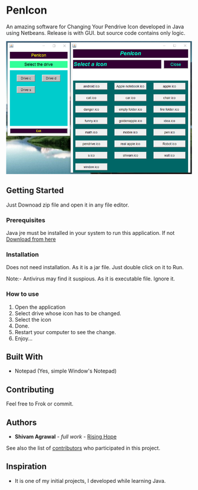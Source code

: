 # PenIcon
An amazing software for Changing Your Pendrive Icon developed in Java using Netbeans. 
Release is with GUI. but source code contains only logic.

![Screenshotaa](/PenIcon/Screenshot_6.png)

## Getting Started

Just Downoad zip file and open it in any file editor.

### Prerequisites

Java jre must be installed in your system to run this application. If not [Download from here](http://www.oracle.com/technetwork/java/javase/downloads/jre8-downloads-2133155.html)


### Installation

Does not need installation. As it is a jar file. Just double click on it to Run.

Note:- Antivirus may find it suspious. As it is executable file. Ignore it.

### How to use

1. Open the application
2. Select drive whose icon has to be changed.
3. Select the icon
4. Done. 
5. Restart your computer to see the change.
6. Enjoy...

## Built With

* Notepad (Yes, simple Window's Notepad)

## Contributing

Feel free to Frok or commit.

## Authors

* **Shivam Agrawal** - *full work* - [Rising Hope](www.risinghope.tk)

See also the list of [contributors](https://github.com/your/project/contributors) who participated in this project.

## Inspiration

* It is one of my initial projects, I developed while learning Java.
